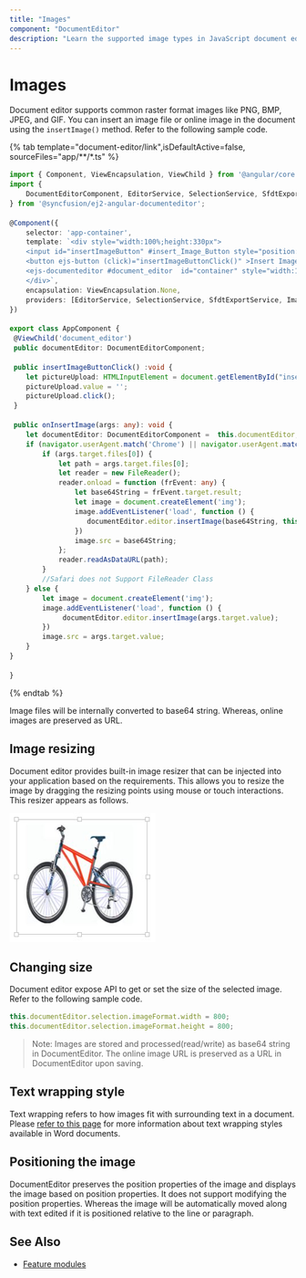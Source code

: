 ```yaml
---
title: "Images"
component: "DocumentEditor"
description: "Learn the supported image types in JavaScript document editor and how to insert, resize, format images."
---
```


# Images

Document editor supports common raster format images like PNG, BMP, JPEG, and GIF. You can insert an image file or online image in the document using the `insertImage()` method. Refer to the following sample code.

{% tab template="document-editor/link",isDefaultActive=false, sourceFiles="app/**/*.ts" %}

```typescript
import { Component, ViewEncapsulation, ViewChild } from '@angular/core';
import {
    DocumentEditorComponent, EditorService, SelectionService, SfdtExportService, EditorHistoryService, ImageResizerService
} from '@syncfusion/ej2-angular-documenteditor';

@Component({
    selector: 'app-container',
    template: `<div style="width:100%;height:330px">
    <input id="insertImageButton" #insert_Image_Button style="position:fixed; left:-100em" type="file" (change)="onInsertImage($event)" accept=".jpeg,.jpg,.png,.gif,.bmp">
    <button ejs-button (click)="insertImageButtonClick()" >Insert Image</button>
    <ejs-documenteditor #document_editor  id="container" style="width:100%;height:100%;display:block"  [enableSfdtExport]=true [enableWordExport]=true [enableSelection]=true [enableEditor]=true [isReadOnly]=false [enableImageResizer]=true> </ejs-documenteditor>
    </div>`,
    encapsulation: ViewEncapsulation.None,
    providers: [EditorService, SelectionService, SfdtExportService, ImageResizerService]
})

export class AppComponent {
 @ViewChild('document_editor')
 public documentEditor: DocumentEditorComponent;

 public insertImageButtonClick() :void {
    let pictureUpload: HTMLInputElement = document.getElementById("insertImageButton") as HTMLInputElement;
    pictureUpload.value = '';
    pictureUpload.click();
 }

 public onInsertImage(args: any): void {
    let documentEditor: DocumentEditorComponent =  this.documentEditor;
    if (navigator.userAgent.match('Chrome') || navigator.userAgent.match('Firefox') || navigator.userAgent.match('Edge') || navigator.userAgent.match('MSIE') || navigator.userAgent.match('.NET')) {
        if (args.target.files[0]) {
            let path = args.target.files[0];
            let reader = new FileReader();
            reader.onload = function (frEvent: any) {
                let base64String = frEvent.target.result;
                let image = document.createElement('img');
                image.addEventListener('load', function () {
                   documentEditor.editor.insertImage(base64String, this.width, this.height);
                })
                image.src = base64String;
            };
            reader.readAsDataURL(path);
        }
        //Safari does not Support FileReader Class
    } else {
        let image = document.createElement('img');
        image.addEventListener('load', function () {
             documentEditor.editor.insertImage(args.target.value);
        })
        image.src = args.target.value;
    }
}

}
```

{% endtab %}

Image files will be internally converted to base64 string. Whereas, online images are preserved as URL.

## Image resizing

Document editor provides built-in image resizer that can be injected into your application based on the requirements. This allows you to resize the image by dragging the resizing points using mouse or touch interactions. This resizer appears as follows.

![Image](images/image.png)

## Changing size

Document editor expose API to get or set the size of the selected image. Refer to the following sample code.

```typescript
this.documentEditor.selection.imageFormat.width = 800;
this.documentEditor.selection.imageFormat.height = 800;
```

>Note: Images are stored and processed(read/write) as base64 string in DocumentEditor. The online image URL is preserved as a URL in DocumentEditor upon saving.

## Text wrapping style

Text wrapping refers to how images fit with surrounding text in a document. Please [refer to this page](../document-editor/text-wrapping-style) for more information about text wrapping styles available in Word documents.

## Positioning the image

DocumentEditor preserves the position properties of the image and displays the image based on position properties. It does not support modifying the position properties. Whereas the image will be automatically moved along with text edited if it is positioned relative to the line or paragraph.

## See Also

* [Feature modules](../document-editor/feature-module/)
